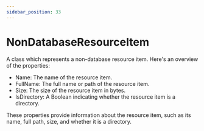 ```yaml
---
sidebar_position: 33
---
```

# NonDatabaseResourceItem

A class which represents a non-database resource item. Here's an overview of the properties:

- Name: The name of the resource item.
- FullName: The full name or path of the resource item.
- Size: The size of the resource item in bytes.
- IsDirectory: A Boolean indicating whether the resource item is a directory.

These properties provide information about the resource item, such as its name, full path, size, and whether it is a directory.
